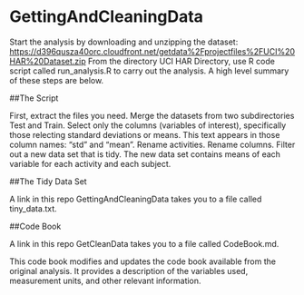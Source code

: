 # GettingAndCleaningData
Start the analysis by downloading and unzipping the dataset:
https://d396qusza40orc.cloudfront.net/getdata%2Fprojectfiles%2FUCI%20HAR%20Dataset.zip
From the directory UCI HAR Directory, use R code script called run_analysis.R to carry out the analysis. A high level summary of these steps are below.

##The Script

First, extract the files you need.
Merge the datasets from two subdirectories Test and Train.
Select only the columns (variables of interest), specifically those relecting standard deviations or means.  This text appears in those column names: “std” and “mean”.
Rename activities.
Rename columns.
Filter out a new data set that is tidy.  The new data set contains means of each variable for each activity and each subject.

##The Tidy Data Set

A link in this repo GettingAndCleaningData takes you to a file called tiny_data.txt.

##Code Book

A link in this repo GetCleanData takes you to a file called CodeBook.md.

This code book modifies and updates the code book available from the original analysis.  It provides a description of the variables used, measurement units, and other relevant information.

